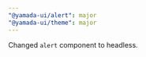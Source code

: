 ```yaml
---
"@yamada-ui/alert": major
"@yamada-ui/theme": major
---
```


Changed `alert` component to headless.
